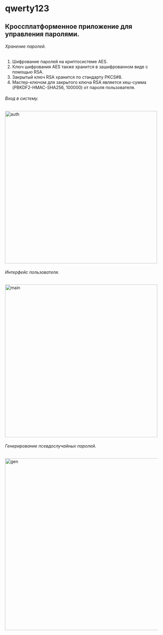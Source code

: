 # qwerty123
## Кроссплатформенное приложение для управления паролями.

###### Хранение паролей.
1. Шифрование паролей на криптосистеме AES.
2. Ключ шифрования AES также хранится в зашифрованном виде с помощью  RSA.
3. Закрытый ключ RSA хранится по стандарту PKCS#8.
4. Мастер-ключом для закрытого ключа RSA является хеш-сумма (PBKDF2-HMAC-SHA256, 100000) от пароля пользователя. 

###### Вход в систему.
<img width="501" alt="auth" src="https://user-images.githubusercontent.com/22542567/121979373-baedd480-cd92-11eb-9c84-877b1096cd88.png">

###### Интерфейс пользователя.
<img width="502" alt="main" src="https://user-images.githubusercontent.com/22542567/121979596-2637a680-cd93-11eb-881a-39248e6d413a.png">

###### Генерирование псевдослучайных паролей.
<img width="565" alt="gen" src="https://user-images.githubusercontent.com/22542567/121979463-ea044600-cd92-11eb-9dec-22e70b44d5de.png">


